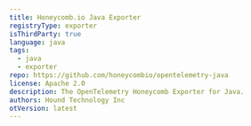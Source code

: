 ```yaml
---
title: Honeycomb.io Java Exporter
registryType: exporter
isThirdParty: true
language: java
tags:
  - java
  - exporter
repo: https://github.com/honeycombio/opentelemetry-java
license: Apache 2.0
description: The OpenTelemetry Honeycomb Exporter for Java.
authors: Hound Technology Inc
otVersion: latest
---
```

